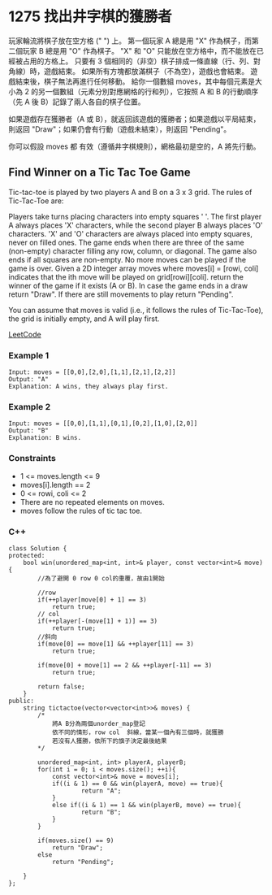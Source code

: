 # 1275 找出井字棋的獲勝者

玩家輪流將棋子放在空方格 (" ") 上。
第一個玩家 A 總是用 "X" 作為棋子，而第二個玩家 B 總是用 "O" 作為棋子。
"X" 和 "O" 只能放在空方格中，而不能放在已經被占用的方格上。
只要有 3 個相同的（非空）棋子排成一條直線（行、列、對角線）時，遊戲結束。
如果所有方塊都放滿棋子（不為空），遊戲也會結束。
遊戲結束後，棋子無法再進行任何移動。
給你一個數組 moves，其中每個元素是大小為 2 的另一個數組（元素分別對應網格的行和列），它按照 A 和 B 的行動順序（先 A 後 B）記錄了兩人各自的棋子位置。

如果遊戲存在獲勝者（A 或 B），就返回該遊戲的獲勝者；如果遊戲以平局結束，則返回 "Draw"；如果仍會有行動（遊戲未結束），則返回 "Pending"。

你可以假設 moves 都 有效（遵循井字棋規則），網格最初是空的，A 將先行動。

## Find Winner on a Tic Tac Toe Game

Tic-tac-toe is played by two players A and B on a 3 x 3 grid. The rules of Tic-Tac-Toe are:

Players take turns placing characters into empty squares ' '.
The first player A always places 'X' characters, while the second player B always places 'O' characters.
'X' and 'O' characters are always placed into empty squares, never on filled ones.
The game ends when there are three of the same (non-empty) character filling any row, column, or diagonal.
The game also ends if all squares are non-empty.
No more moves can be played if the game is over.
Given a 2D integer array moves where moves[i] = [rowi, coli] indicates that the ith move will be played on grid[rowi][coli]. return the winner of the game if it exists (A or B). In case the game ends in a draw return "Draw". If there are still movements to play return "Pending".

You can assume that moves is valid (i.e., it follows the rules of Tic-Tac-Toe), the grid is initially empty, and A will play first.

[LeetCode](https://leetcode.cn/problems/find-winner-on-a-tic-tac-toe-game/)


### Example 1

```
Input: moves = [[0,0],[2,0],[1,1],[2,1],[2,2]]
Output: "A"
Explanation: A wins, they always play first.
```

### Example 2

```
Input: moves = [[0,0],[1,1],[0,1],[0,2],[1,0],[2,0]]
Output: "B"
Explanation: B wins.
```

### Constraints

* 1 <= moves.length <= 9
* moves[i].length == 2
* 0 <= rowi, coli <= 2
* There are no repeated elements on moves.
* moves follow the rules of tic tac toe.


### C++ 
```
class Solution {
protected:
    bool win(unordered_map<int, int>& player, const vector<int>& move){
        //為了避開 0 row 0 col的重覆，故由1開始

        //row
        if(++player[move[0] + 1] == 3)
            return true;
        // col
        if(++player[-(move[1] + 1)] == 3)
            return true;
        //斜向
        if(move[0] == move[1] && ++player[11] == 3)
            return true;
        
        if(move[0] + move[1] == 2 && ++player[-11] == 3)
            return true;
        
        return false;
    }
public:
    string tictactoe(vector<vector<int>>& moves) { 
        /*
            將A B分為兩個unorder_map登記
            依不同的情形，row col  斜線，當某一個內有三個時，就獲勝
            若沒有人獲勝，依所下的旗子決定最後結果
        */

        unordered_map<int, int> playerA, playerB;
        for(int i = 0; i < moves.size(); ++i){
            const vector<int>& move = moves[i];
            if((i & 1) == 0 && win(playerA, move) == true){
                    return "A";
            }
            else if((i & 1) == 1 && win(playerB, move) == true){
                    return "B";
            }
        }

        if(moves.size() == 9)
            return "Draw";
        else
            return "Pending";

    }
};
```
